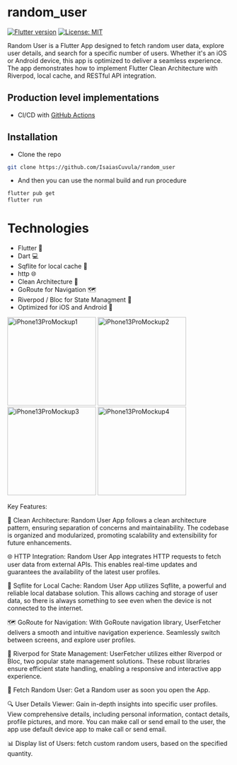 # random_user
[![Flutter version](https://img.shields.io/badge/flutter-stable-blue?logo=flutter)](https://flutter.dev/docs/development/tools/sdk/releases)
[![License: MIT](https://img.shields.io/badge/license-MIT-purple.svg)](https://opensource.org/licenses/MIT)

Random User is a Flutter App designed to fetch random user data, explore user details, and search for a specific number of users. Whether it's an iOS or Android device, this app is optimized to deliver a seamless experience. The app demonstrates how to implement Flutter Clean Architecture with Riverpod, local cache, and RESTful API integration.


## Production level implementations

- CI/CD with [GitHub Actions](https://github.com/features/actions)

## Installation
- Clone the repo
```sh
git clone https://github.com/IsaiasCuvula/random_user
```

- And then you can use the normal build and run procedure 
```sh
flutter pub get
flutter run
```

# Technologies
- Flutter 🦋
- Dart 💻
- Sqflite for local cache 💽 
- http 🌐
- Clean Architecture 🔨
- GoRoute for Navigation 🗺️
- Riverpod / Bloc for State Managment 🚀
- Optimized for iOS and Android 📱

<p align="left">
  <img width="200" alt="iPhone13ProMockup1" src="https://github.com/IsaiasCuvula/Flutter-Developer-Portfolio/assets/68303716/cc91b099-ba3b-49ad-95bd-9120d91b80b4" />
  <img width="200" alt="iPhone13ProMockup2" src="https://github.com/IsaiasCuvula/Flutter-Developer-Portfolio/assets/68303716/cd1d7623-c6ff-4e68-a9ea-090e0eb28de8" />
  <img width="200" alt="iPhone13ProMockup3" src="https://github.com/IsaiasCuvula/Flutter-Developer-Portfolio/assets/68303716/92271687-cc3b-4b98-ab4a-4626eb957042" />
  <img width="200" alt="iPhone13ProMockup4" src="https://github.com/IsaiasCuvula/Flutter-Developer-Portfolio/assets/68303716/a41db874-2aa0-4e82-a071-c3e61668c83a" />
</p>

Key Features:

🔨 Clean Architecture: Random User App follows a clean architecture pattern, ensuring separation of concerns and maintainability. The codebase is organized and modularized, promoting scalability and extensibility for future enhancements.

🌐 HTTP Integration: Random User App integrates HTTP requests to fetch user data from external APIs. This enables real-time updates and guarantees the availability of the latest user profiles.

💽 Sqflite for Local Cache: Random User App utilizes Sqflite, a powerful and reliable local database solution. This allows caching and storage of user data, so there is always something to see even when the device is not connected to the internet.

🗺️ GoRoute for Navigation: With GoRoute navigation library, UserFetcher delivers a smooth and intuitive navigation experience. Seamlessly switch between screens, and explore user profiles.

🚀 Riverpod for State Management: UserFetcher utilizes either Riverpod or Bloc, two popular state management solutions. These robust libraries ensure efficient state handling, enabling a responsive and interactive app experience.

🔀 Fetch Random User: Get a Random user as soon you open the App.

🔍 User Details Viewer: Gain in-depth insights into specific user profiles. View comprehensive details, including personal information, contact details, profile pictures, and more. You can make call or send email to the user, the app use default device app to make call or send email. 

📊 Display list of Users: fetch custom random users, based on the specified quantity.


